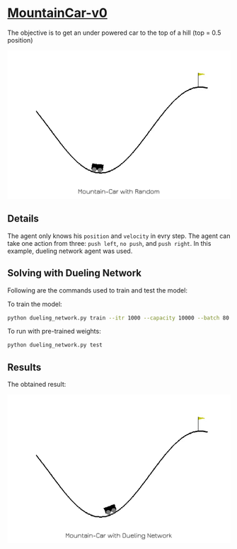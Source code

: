 # [MountainCar-v0](https://github.com/openai/gym/wiki/MountainCar-v0)
The objective is to get an under powered car to the top of a hill (top = 0.5 position)

<p align="center">
  <img src="/assets/mountaincar_random.gif">
</p>

## Details
The agent only knows his `position` and `velocity` in evry step. The agent can take one action from three: `push left`, `no push`, and `push right`. In this example, dueling network agent was used.  

## Solving with Dueling Network
Following are the commands used to train and test the model:

To train the model:
```bash
python dueling_network.py train --itr 1000 --capacity 10000 --batch 80 --save True --plot True
```

To run with pre-trained weights:
```bash
python dueling_network.py test
```

## Results
The obtained result:
<p align="center">
  <img src="/assets/mountaincar_duelingnet.gif">
</p>
